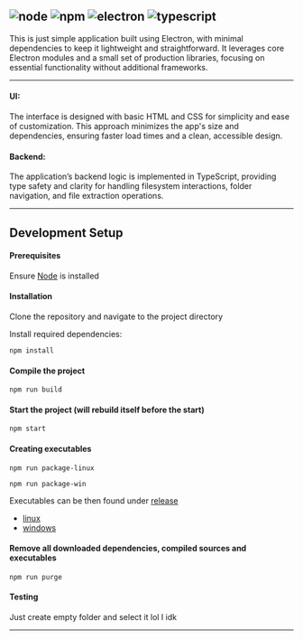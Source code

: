 ![node](https://img.shields.io/badge/Node-green)
![npm](https://img.shields.io/badge/npm-red)
![electron](https://img.shields.io/badge/Electron%20-purple)
![typescript](https://img.shields.io/badge/Typescript%20-blue)
---

This is just simple application built using Electron, with minimal dependencies to keep it lightweight and straightforward. It leverages core Electron modules and a small set of production libraries, focusing on essential functionality without additional frameworks.

---

#### UI:
The interface is designed with basic HTML and CSS for simplicity and ease of customization. This approach minimizes the app's size and dependencies, ensuring faster load times and a clean, accessible design.

#### Backend:
The application’s backend logic is implemented in TypeScript, providing type safety and clarity for handling filesystem interactions, folder navigation, and file extraction operations.

---
## Development Setup

#### Prerequisites

Ensure [Node](https://nodejs.org/en) is installed

#### Installation
Clone the repository and navigate to the project directory

Install required dependencies:
```` 
npm install
````

#### Compile the project

````
npm run build
````

#### Start the project (will rebuild itself before the start)

````
npm start
````

#### Creating executables

````
npm run package-linux
````

````
npm run package-win
````

Executables can be then found under [release](release)

- [linux](release/linux)
- [windows](release/win)

#### Remove all downloaded dependencies, compiled sources and executables

````
npm run purge
````

#### Testing

Just create empty folder and select it lol I idk

---